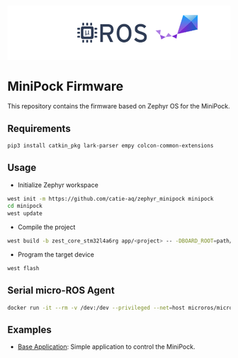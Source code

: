 ![banner](imgs/MiniPock_banner_dark_mode.png)

# MiniPock Firmware

This repository contains the firmware based on Zephyr OS for the MiniPock.

## Requirements

```bash
pip3 install catkin_pkg lark-parser empy colcon-common-extensions
```

## Usage

- Initialize Zephyr workspace
```bash
west init -m https://github.com/catie-aq/zephyr_minipock minipock
cd minipock
west update
```

- Compile the project
```bash
west build -b zest_core_stm32l4a6rg app/<project> -- -DBOARD_ROOT=path/to/board
```

- Program the target device
```bash
west flash
```

## Serial micro-ROS Agent

```bash
docker run -it --rm -v /dev:/dev --privileged --net=host microros/micro-ros-agent:humble serial --dev /dev/ttyUSB[X] -v6
```

## Examples
- [Base Application](app/base_application): Simple application to control the MiniPock.